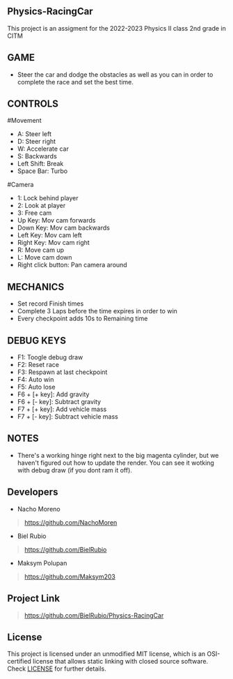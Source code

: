 ## Physics-RacingCar
This project is an assigment for the 2022-2023 Physics II class 2nd grade in CITM

## GAME
- Steer the car and dodge the obstacles as well as you can in order to complete the race and set the best time.

## CONTROLS

#Movement
- A: Steer left
- D: Steer right
- W: Accelerate car
- S: Backwards
- Left Shift: Break
- Space Bar: Turbo

#Camera
- 1: Lock behind player
- 2: Look at player
- 3: Free cam
- Up Key: Mov cam forwards
- Down Key: Mov cam backwards
- Left Key: Mov cam left
- Right Key: Mov cam right
- R: Move cam up
- L: Move cam down
- Right click button: Pan camera around

## MECHANICS
- Set record Finish times
- Complete 3 Laps before the time expires in order to win
- Every checkpoint adds 10s to Remaining time

## DEBUG KEYS
- F1: Toogle debug draw
- F2: Reset race
- F3: Respawn at last checkpoint
- F4: Auto win
- F5: Auto lose
- F6 + [+ key]: Add gravity
- F6 + [- key]: Subtract gravity
- F7 + [+ key]: Add vehicle mass
- F7 + [- key]: Subtract vehicle mass

## NOTES
- There's a working hinge right next to the big magenta cylinder, but we haven't figured out how to update the render. You can see it wotking with debug draw (if you dont ram it off).

## Developers
- Nacho Moreno 
> https://github.com/NachoMoren
- Biel Rubio
> https://github.com/BielRubio
- Maksym Polupan 
> https://github.com/Maksym203

## Project Link
> https://github.com/BielRubio/Physics-RacingCar

## License
This project is licensed under an unmodified MIT license, which is an OSI-certified license that allows static linking with closed source software. Check [LICENSE](https://github.com/BielRubio/Physics-RacingCar/blob/main/LICENSE) for further details.
